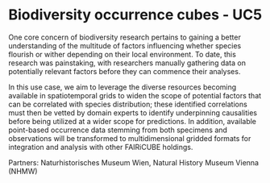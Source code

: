 # Biodiversity occurrence cubes - UC5

One core concern of biodiversity research pertains to gaining a better understanding of the multitude of factors influencing whether species flourish or wither depending on their local environment. To date, this research was painstaking, with researchers manually gathering data on potentially relevant factors before they can commence their analyses.

In this use case, we aim to leverage the diverse resources becoming available in spatiotemporal grids to widen the scope of potential factors that can be correlated with species distribution; these identified correlations must then be vetted by domain experts to identify underpinning causalities before being utilized at a wider scope for predictions. In addition, available point-based occurrence data stemming from both specimens and observations will be transformed to multidimensional gridded formats for integration and analysis with other FAIRiCUBE holdings.

Partners: Naturhistorisches Museum Wien, Natural History Museum Vienna (NHMW)
